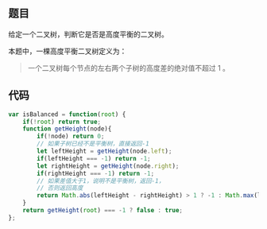 ## 题目

给定一个二叉树，判断它是否是高度平衡的二叉树。

本题中，一棵高度平衡二叉树定义为：

> 一个二叉树每个节点的左右两个子树的高度差的绝对值不超过 1 。

## 代码

```js
var isBalanced = function(root) {
    if(!root) return true;
    function getHeight(node){
        if(!node) return 0;
        // 如果子树已经不是平衡树，直接返回-1
        let leftHeight = getHeight(node.left);
        if(leftHeight === -1) return -1;
        let rightHeight = getHeight(node.right);
        if(rightHeight === -1) return -1;
        // 如果差值大于1，说明不是平衡树，返回-1，
        // 否则返回高度
        return Math.abs(leftHeight - rightHeight) > 1 ? -1 : Math.max(leftHeight, rightHeight) + 1;
    }
    return getHeight(root) === -1 ? false : true;
};
```